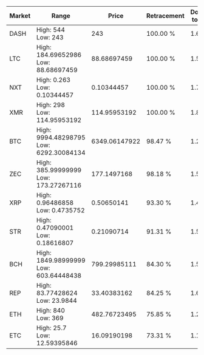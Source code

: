 | Market | Range | Price| Retracement | Doubles to 50% |
| --- | --- | --- | --- | --- |
| DASH | High: 544<br />Low: 243 | 243 | 100.00 % | 1.62 |
| LTC | High: 184.69652986<br />Low: 88.68697459 | 88.68697459 | 100.00 % | 1.54 |
| NXT | High: 0.263<br />Low: 0.10344457 | 0.10344457 | 100.00 % | 1.77 |
| XMR | High: 298<br />Low: 114.95953192 | 114.95953192 | 100.00 % | 1.80 |
| BTC | High: 9994.48298795<br />Low: 6292.30084134 | 6349.06147922 | 98.47 % | 1.28 |
| ZEC | High: 385.99999999<br />Low: 173.27267116 | 177.1497168 | 98.18 % | 1.58 |
| XRP | High: 0.96486858<br />Low: 0.4735752 | 0.50650141 | 93.30 % | 1.42 |
| STR | High: 0.47090001<br />Low: 0.18616807 | 0.21090714 | 91.31 % | 1.56 |
| BCH | High: 1849.98999999<br />Low: 603.64448438 | 799.29985111 | 84.30 % | 1.53 |
| REP | High: 83.77428624<br />Low: 23.9844 | 33.40383162 | 84.25 % | 1.61 |
| ETH | High: 840<br />Low: 369 | 482.76723495 | 75.85 % | 1.25 |
| ETC | High: 25.7<br />Low: 12.59395846 | 16.09190198 | 73.31 % | 1.19 |
